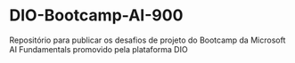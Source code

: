# DIO-Bootcamp-AI-900
Repositório para publicar os desafios de projeto do Bootcamp da Microsoft AI Fundamentals promovido pela plataforma DIO
